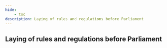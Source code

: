 ```yaml
---
hide:
    - toc
description: Laying of rules and regulations before Parliament
---
```


## Laying of rules and regulations before Parliament
